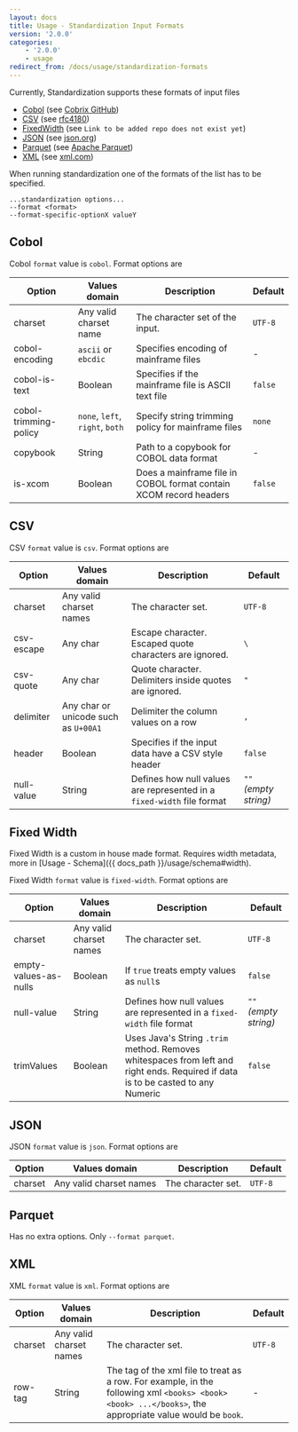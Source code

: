 ```yaml
---
layout: docs
title: Usage - Standardization Input Formats
version: '2.0.0'
categories:
    - '2.0.0'
    - usage
redirect_from: /docs/usage/standardization-formats    
---
```


Currently, Standardization supports these formats of input files

- [Cobol](#cobol) (see [Cobrix GitHub](https://github.com/AbsaOSS/cobrix/))
- [CSV](#csv) (see [rfc4180](https://tools.ietf.org/html/rfc4180))
- [FixedWidth](#fixed-width) (see `Link to be added repo does not exist yet`)
- [JSON](#json) (see [json.org](https://www.json.org/json-en.html))
- [Parquet](#parquet) (see [Apache Parquet](https://parquet.apache.org/documentation/latest/))
- [XML](#xml) (see [xml.com](https://www.xml.com/))

When running standardization one of the formats of the list has to be specified.

```shell
...standardization options...
--format <format>
--format-specific-optionX valueY
```

## Cobol

Cobol `format` value is `cobol`. Format options are

| Option | Values domain | Description | Default |
|---|---|---|---|
| charset | Any valid charset name | The character set of the input. | `UTF-8` |
| cobol-encoding | `ascii` or `ebcdic` | Specifies encoding of mainframe files | - |
| cobol-is-text | Boolean | Specifies if the mainframe file is ASCII text file | `false` |
| cobol-trimming-policy | `none`, `left`, `right`, `both` | Specify string trimming policy for mainframe files | `none` |
| copybook | String | Path to a copybook for COBOL data format | - |
| is-xcom | Boolean | Does a mainframe file in COBOL format contain XCOM record headers | `false` |

## CSV

CSV `format` value is `csv`. Format options are

| Option | Values domain | Description | Default |
|---|---|---|---|
| charset | Any valid charset names | The character set. | `UTF-8` |
| csv-escape | Any char | Escape character. Escaped quote characters are ignored. | `\` |
| csv-quote | Any char | Quote character. Delimiters inside quotes are ignored. | `"` |
| delimiter | Any char or unicode such as `U+00A1` | Delimiter the column values on a row | `,` |
| header | Boolean | Specifies if the input data have a CSV style header | `false` |
| null-value | String | Defines how null values are represented in a `fixed-width` file format | `""` _(empty string)_ | 

## Fixed Width

Fixed Width is a custom in house made format. Requires width metadata, more in [Usage - Schema]({{ docs_path }}/usage/schema#width).

Fixed Width `format` value is `fixed-width`. Format options are

| Option | Values domain | Description | Default |
|---|---|---|---|
| charset | Any valid charset names | The character set. | `UTF-8` |
| empty-values-as-nulls | Boolean | If `true` treats empty values as `null`s | `false` | 
| null-value | String | Defines how null values are represented in a `fixed-width` file format | `""` _(empty string)_ | 
| trimValues | Boolean | Uses Java's String `.trim`  method. Removes whitespaces from left and right ends. Required if data is to be casted to any Numeric | `false` |

## JSON

JSON `format` value is `json`. Format options are

| Option | Values domain | Description | Default |
|---|---|---|---|
| charset | Any valid charset names | The character set. | `UTF-8` |

## Parquet

Has no extra options. Only `--format parquet`.

## XML

XML `format` value is `xml`. Format options are

| Option | Values domain | Description | Default |
|---|---|---|---|
| charset | Any valid charset names | The character set. | `UTF-8` |
| row-tag | String | The tag of the xml file to treat as a row. For example, in the following xml `<books> <book><book> ...</books>`, the appropriate value would be `book`. | - |
